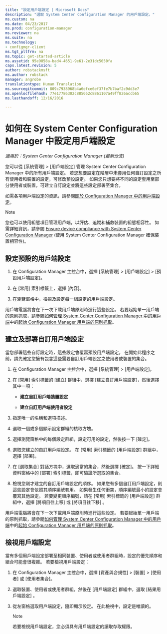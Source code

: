 ```yaml
---
title: "設定用戶端設定 | Microsoft Docs"
description: "選取 System Center Configuration Manager 的用戶端設定。"
ms.custom: na
ms.date: 04/23/2017
ms.prod: configuration-manager
ms.reviewer: na
ms.suite: na
ms.technology:
- configmgr-client
ms.tgt_pltfrm: na
ms.topic: get-started-article
ms.assetid: 95e9858a-bad4-4651-9e61-2e31dc5050fa
caps.latest.revision: 5
author: robstackmsft
ms.author: robstack
manager: angrobe
translationtype: Human Translation
ms.sourcegitcommit: 809c7938968b4a6efce6ef37fe7b7baf2c9dd3e7
ms.openlocfilehash: 77e17786302c885052c8861107a49ff826accb65
ms.lasthandoff: 12/16/2016

---
```

# <a name="how-to-configure-client-settings-in-system-center-configuration-manager"></a>如何在 System Center Configuration Manager 中設定用戶端設定

*適用於：System Center Configuration Manager (最新分支)*

您可以從 [系統管理] > [用戶端設定] 管理 System Center Configuration Manager 中的所有用戶端設定。 若您想要設定在階層中未套用任何自訂設定之所有使用者和裝置的設定，可修改預設設定。 如果您只想要將不同的設定套用至部分使用者或裝置，可建立自訂設定並將這些設定部署至集合。  

如需各項用戶端設定的資訊，請參閱[關於 Configuration Manager 中的用戶端設定](../../../core/clients/deploy/about-client-settings.md)。

> [!NOTE]  
>  您也可以使用組態項目管理用戶端，以評估、追蹤和補救裝置的組態相容性。 如需詳細資訊，請參閱 [Ensure device compliance with System Center Configuration Manager](../../../compliance/understand/ensure-device-compliance.md) (使用 System Center Configuration Manager 確保裝置相容性)。  

##  <a name="configure-the-default-client-settings"></a>設定預設的用戶端設定    

1.  在 Configuration Manager 主控台中，選擇 [系統管理] > [用戶端設定] > [預設用戶端設定]。  

3.  在 [常用] 索引標籤上，選擇 [內容]。  

4.  在瀏覽窗格中，檢視及設定每一組設定的用戶端設定。  

 用戶端電腦將會在下一次下載用戶端原則時進行這些設定。 若要起始單一用戶端的原則抓取，請參閱[如何管理 System Center Configuration Manager 中的用戶端](../../../core/clients/manage/manage-clients.md)中的[起始 Configuration Manager 用戶端的原則抓取](../../../core/clients/manage/manage-clients.md#BKMK_PolicyRetrieval)。  

##  <a name="create-and-deploy-custom-client-settings"></a>建立及部署自訂用戶端設定  
當您部署這些自訂設定時，這些設定會覆寫預設用戶端設定。 在開始此程序之前，請先確定您擁有包含這些需要自訂用戶端設定之使用者或裝置的集合。  

1.  在 Configuration Manager 主控台中，選擇 [系統管理] > [用戶端設定]。  

3.  在 [常用] 索引標籤的 [建立] 群組中，選擇 [建立自訂用戶端設定]，然後選擇其中一項：  

    -   **建立自訂用戶端裝置設定**  

    -   **建立自訂用戶端使用者設定**  

4.  指定唯一的名稱和選項描述。  

5.  選取一個或多個顯示設定群組的核取方塊。  

6.  選擇瀏覽窗格中的每個設定群組，設定可用的設定，然後按一下 [確定]。   

8.  選取您建立的自訂用戶端設定。 在 [常用] 索引標籤的 [用戶端設定] 群組中，選擇 [部署]。  

9. 在 [選取集合] 對話方塊中，選取適當的集合，然後選擇 [確定]。 按一下詳細資料窗格中的 [部署]  索引標籤，即可驗證所選取的集合。  

10. 檢視您剛才建立的自訂用戶端設定的順序。 如果您有多個自訂用戶端設定，則這些設定會依照其順序編號套用。 如果發生任何衝突，順序編號最小的設定會覆寫其他設定。 若要變更順序編號，請在 [常用] 索引標籤的 [用戶端設定] 群組中，選擇 [將項目往上移] 或 [將項目往下移] 。  

 用戶端電腦將會在下一次下載用戶端原則時進行這些設定。 若要起始單一用戶端的原則抓取，請參閱[如何管理 System Center Configuration Manager 中的用戶端](../../../core/clients/manage/manage-clients.md)中的[起始 Configuration Manager 用戶端的原則抓取](../../../core/clients/manage/manage-clients.md#BKMK_PolicyRetrieval)。  

##  <a name="view-client-settings"></a>檢視用戶端設定  
 當有多個用戶端設定部署至相同裝置、使用者或使用者群組時，設定的優先順序和組合可能會很複雜。 若要檢視用戶端設定：  

1.  在 Configuration Manager 主控台中，選擇 [資產與合規性] > [裝置] > [使用者] 或 [使用者集合]。  

3.  選取裝置、使用者或使用者群組，然後在 [用戶端設定]  群組中，選取 [結果用戶端設定] 。  

4.  從左窗格選取用戶端設定，隨即顯示設定。 在此檢視中，設定是唯讀的。 

    > [!NOTE]  
    >  若要檢視用戶端設定，您必須具有用戶端設定的讀取存取權限。  

    
